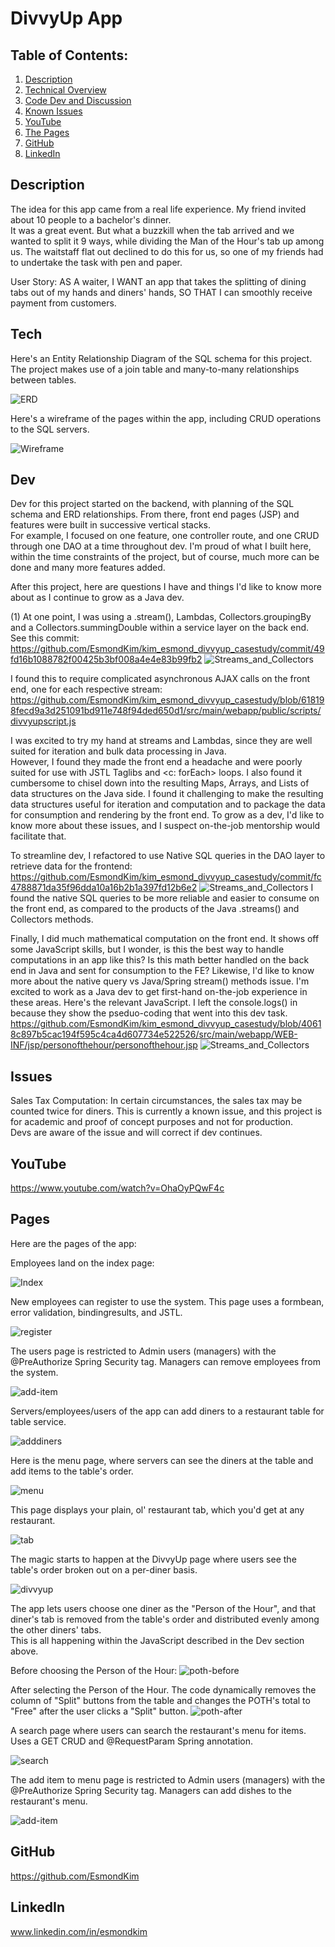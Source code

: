 # DivvyUp App

## Table of Contents:

1. [Description](#description)
2. [Technical Overview](#Tech)
3. [Code Dev and Discussion](#Dev)
4. [Known Issues](#Issues)
5. [YouTube](#YouTube)
6. [The Pages](#Pages)
7. [GitHub](#GitHub)
8. [LinkedIn](#LinkedIn)


## Description

The idea for this app came from a real life experience.  My friend invited about 10 people to a bachelor's dinner.  
It was a great event.  But what a buzzkill when the tab arrived and we wanted to split it 9 ways, while
dividing the Man of the Hour's tab up among us.  The waitstaff flat out declined to do this for us, so one
of my friends had to undertake the task with pen and paper.

User Story:
AS A waiter,
I WANT an app that takes the splitting of dining tabs out of my hands and diners' hands,
SO THAT I can smoothly receive payment from customers.

## Tech
Here's an Entity Relationship Diagram of the SQL schema for this project.  The project makes use of a join table and many-to-many relationships between tables.

![ERD](/src/main/webapp/public/images/PresentationERD.jpg)

Here's a wireframe of the pages within the app, including CRUD operations to the SQL servers.

![Wireframe](/src/main/webapp/public/images/divvyup_capstone.jpg)

## Dev

Dev for this project started on the backend, with planning of the SQL schema and ERD relationships.
From there, front end pages (JSP) and features were built in successive vertical stacks.  
For example, I focused on one feature, one controller route, and one CRUD through one DAO at a time throughout dev. 
I'm proud of what I built here, within the time constraints of the project, but of course, much more can be done and many more features added.

After this project, here are questions I have and things I'd like to know more about as I continue to grow as a Java dev.

(1) At one point, I was using a .stream(), Lambdas, Collectors.groupingBy and a Collectors.summingDouble within a service layer on the back end.
See this commit: https://github.com/EsmondKim/kim_esmond_divvyup_casestudy/commit/49fd16b1088782f00425b3bf008a4e4e83b99fb2
![Streams_and_Collectors](/src/main/webapp/public/images/streams.jpg)

I found this to require complicated asynchronous AJAX calls on the front end, one for each respective stream:
https://github.com/EsmondKim/kim_esmond_divvyup_casestudy/blob/618198fecd9a3d251091bd911e748f94ded650d1/src/main/webapp/public/scripts/divvyupscript.js

I was excited to try my hand at streams and Lambdas, since they are well suited for iteration and bulk data processing in Java.  
However, I found they made the front end a headache and were poorly suited for use with JSTL Taglibs and <c: forEach> loops.
I also found it cumbersome to chisel down into the resulting Maps, Arrays, and Lists of data structures on the Java side. 
I found it challenging to make the resulting data structures useful for iteration and computation and to package the data for consumption and rendering by the front end.
To grow as a dev, I'd like to know more about these issues, and I suspect on-the-job mentorship would facilitate that.

To streamline dev, I refactored to use Native SQL queries in the DAO layer to retrieve data for the frontend:
https://github.com/EsmondKim/kim_esmond_divvyup_casestudy/commit/fc4788871da35f96dda10a16b2b1a397fd12b6e2
![Streams_and_Collectors](/src/main/webapp/public/images/nativeSQL.jpg)
I found the native SQL queries to be more reliable and easier to consume on the front end, as compared to the products of the Java .streams() and Collectors methods.

Finally, I did much mathematical computation on the front end.  It shows off some JavaScript skills, but I wonder, is this the best way to handle computations in an app like this?
Is this math better handled on the back end in Java and sent for consumption to the FE?
Likewise, I'd like to know more about the native query vs Java/Spring stream() methods issue.
I'm excited to work as a Java dev to get first-hand on-the-job experience in these areas.
Here's the relevant JavaScript.  I left the console.logs() in because they show the pseduo-coding that went into this dev task.
https://github.com/EsmondKim/kim_esmond_divvyup_casestudy/blob/40618c897b5cac194f595c4ca4d607734e522526/src/main/webapp/WEB-INF/jsp/personofthehour/personofthehour.jsp
![Streams_and_Collectors](/src/main/webapp/public/images/JavaScript.jpg)

## Issues
 
Sales Tax Computation:
In certain circumstances, the sales tax may be counted twice for diners.
This is currently a known issue, and this project is for academic and proof of concept purposes and not for production.  
Devs are aware of the issue and will correct if dev continues.

## YouTube

https://www.youtube.com/watch?v=OhaOyPQwF4c

## Pages
Here are the pages of the app:

Employees land on the index page:

![Index](/src/main/webapp/public/images/index_cropped.jpg)

New employees can register to use the system.  This page uses a formbean, error validation, bindingresults, and JSTL.

![register](/src/main/webapp/public/images/register.jpg)

The users page is restricted to Admin users (managers) with the @PreAuthorize Spring Security tag.  Managers can remove employees from the system.

![add-item](/src/main/webapp/public/images/users.jpg)

Servers/employees/users of the app can add diners to a restaurant table for table service.

![adddiners](/src/main/webapp/public/images/adddiners.jpg)

Here is the menu page, where servers can see the diners at the table and add items to the table's order.

![menu](/src/main/webapp/public/images/menu.jpg)

This page displays your plain, ol' restaurant tab, which you'd get at any restaurant.

![tab](/src/main/webapp/public/images/tab.jpg)

The magic starts to happen at the DivvyUp page where users see the table's order broken out on a per-diner basis.

![divvyup](/src/main/webapp/public/images/divvyup.jpg)

The app lets users choose one diner as the "Person of the Hour", and that diner's tab is removed from the table's order and distributed evenly among the other diners' tabs.  
This is all happening within the JavaScript described in the Dev section above.

Before choosing the Person of the Hour:
![poth-before](/src/main/webapp/public/images/poth-before.jpg)

After selecting the Person of the Hour. The code dynamically removes the column of "Split" buttons from the table and changes the POTH's total to "Free" after the user clicks a "Split" button. 
![poth-after](/src/main/webapp/public/images/poth-after.jpg)

A search page where users can search the restaurant's menu for items.  Uses a GET CRUD and @RequestParam Spring annotation.

![search](/src/main/webapp/public/images/search.jpg)

The add item to menu page is restricted to Admin users (managers) with the @PreAuthorize Spring Security tag.  Managers can add dishes to the restaurant's menu.

![add-item](/src/main/webapp/public/images/add-item.jpg)

## GitHub

https://github.com/EsmondKim

## LinkedIn

www.linkedin.com/in/esmondkim

